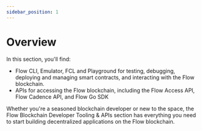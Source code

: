 ```yaml
---
sidebar_position: 1
---
```


# Overview

In this section, you'll find:

 - Flow CLI, Emulator, FCL and Playground for testing, debugging, deploying and managing smart contracts, and interacting with the Flow blockchain.
 - APIs for accessing the Flow blockchain, including the Flow Access API, Flow Cadence API, and Flow Go SDK

Whether you're a seasoned blockchain developer or new to the space, the Flow Blockchain Developer Tooling & APIs section has everything you need to start building decentralized applications on the Flow blockchain.
